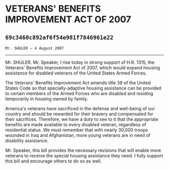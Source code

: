 # VETERANS' BENEFITS IMPROVEMENT ACT OF 2007
## `69c3460c892af6f54e981f7846961e22`
`Mr. SHULER — 4 August 2007`

---


Mr. SHULER. Mr. Speaker, I rise today in strong support of H.R. 1315, 
the Veterans' Benefits Improvement Act of 2007, which would expand 
housing assistance for disabled veterans of the United States Armed 
Forces.

The Veterans' Benefits Improvement Act amends title 38 of the United 
States Code so that specially-adaptive housing assistance can be 
provided to certain members of the Armed Forces who are disabled and 
residing temporarily in housing owned by family.

America's veterans have sacrificed in the defense and well-being of 
our country and should be rewarded for their bravery and compensated 
for their sacrifices. Therefore, we have a duty to see to it that the 
appropriate benefits are made available to every disabled veteran, 
regardless of residential status. We must remember that with nearly 
30,000 troops wounded in Iraq and Afghanistan, more young veterans are 
in need of disability assistance.

Mr. Speaker, this bill provides the necessary revisions that will 
enable more veterans to receive the special housing assistance they 
need. I fully support this bill and encourage others to do so as well.
